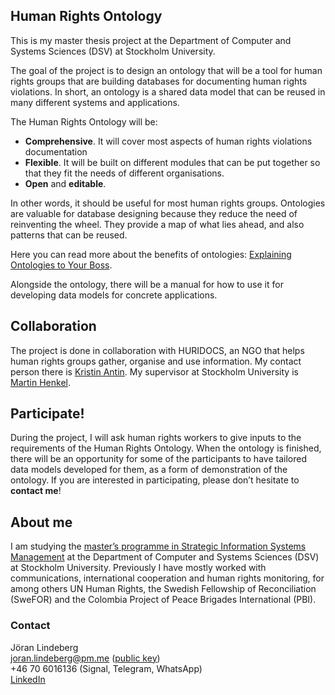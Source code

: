 ## Human Rights Ontology

This is my master thesis project at the Department of Computer and Systems Sciences (DSV) at Stockholm University.

The goal of the project is to design an ontology that will be a tool for human rights groups that are building databases for documenting human rights violations. In short, an ontology is a shared data model that can be reused in many different systems and applications. 

The Human Rights Ontology will be: 

- **Comprehensive**. It will cover most aspects of human rights violations documentation
- **Flexible**. It will be built on different modules that can be put together so that they fit the needs of different organisations. 
- **Open** and **editable**.

In other words, it should be useful for most human rights groups. Ontologies are valuable for database designing because they reduce the need of reinventing the wheel. They provide a map of what lies ahead, and also patterns that can be reused. 

Here you can read more about the benefits of ontologies: [Explaining Ontologies to Your Boss](https://ontology-explained.com/2020/explain-boss/).

Alongside the ontology, there will be a manual for how to use it for developing data models for concrete applications. 

## Collaboration
The project is done in collaboration with HURIDOCS, an NGO that helps human rights groups gather, organise and use information. My contact person there is [Kristin Antin](https://www.su.se/english/profiles/mhenk-1.182179). My supervisor at Stockholm University is [Martin Henkel](https://www.su.se/english/profiles/mhenk-1.182179).

## Participate!
During the project, I will ask human rights workers to give inputs to the requirements of the Human Rights Ontology. When the ontology is finished, there will be an opportunity for some of the participants to have tailored data models developed for them, as a form of demonstration of the ontology. If you are interested in participating, please don’t hesitate to **contact me**!

## About me
I am studying the [master’s programme in Strategic Information Systems Management](https://www.su.se/english/search-courses-and-programmes/sslio-1.413332) at the Department of Computer and Systems Sciences (DSV) at Stockholm University. Previously I have mostly worked with communications, international cooperation and human rights monitoring, for among others UN Human Rights, the Swedish Fellowship of Reconciliation (SweFOR) and the Colombia Project of Peace Brigades International (PBI). 

### Contact
Jöran Lindeberg  
joran.lindeberg@pm.me ([public key](https://web.tresorit.com/l/u0Irh#VJwFDNBK2IY1Gp-F6yH-mQ))  
+46 70 6016136 (Signal, Telegram, WhatsApp)  
[LinkedIn](https://se.linkedin.com/in/joran-lindeberg)
